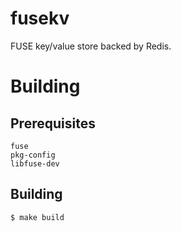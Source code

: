 # fusekv
FUSE key/value store backed by Redis.

# Building

## Prerequisites
```
fuse
pkg-config
libfuse-dev
```

## Building
```
$ make build
```
